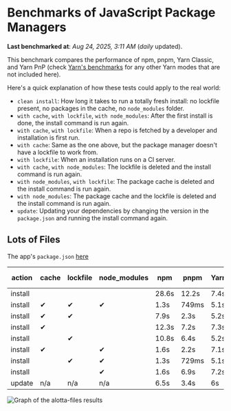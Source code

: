 # Benchmarks of JavaScript Package Managers

**Last benchmarked at**: _Aug 24, 2025, 3:11 AM_ (_daily_ updated).

This benchmark compares the performance of npm, pnpm, Yarn Classic, and Yarn PnP (check [Yarn's benchmarks](https://yarnpkg.com/benchmarks) for any other Yarn modes that are not included here).

Here's a quick explanation of how these tests could apply to the real world:

- `clean install`: How long it takes to run a totally fresh install: no lockfile present, no packages in the cache, no `node_modules` folder.
- `with cache`, `with lockfile`, `with node_modules`: After the first install is done, the install command is run again.
- `with cache`, `with lockfile`: When a repo is fetched by a developer and installation is first run.
- `with cache`: Same as the one above, but the package manager doesn't have a lockfile to work from.
- `with lockfile`: When an installation runs on a CI server.
- `with cache`, `with node_modules`: The lockfile is deleted and the install command is run again.
- `with node_modules`, `with lockfile`: The package cache is deleted and the install command is run again.
- `with node_modules`: The package cache and the lockfile is deleted and the install command is run again.
- `update`: Updating your dependencies by changing the version in the `package.json` and running the install command again.

## Lots of Files

The app's `package.json` [here](https://github.com/pnpm/pnpm.io/blob/main/benchmarks/fixtures/alotta-files/package.json)

| action  | cache | lockfile | node_modules| npm | pnpm | Yarn | Yarn PnP |
| ---     | ---   | ---      | ---         | --- | ---  | ---  | ---      |
| install |       |          |             | 28.6s | 12.2s | 7.4s | 3.8s |
| install | ✔     | ✔        | ✔           | 1.3s | 749ms | 5.1s | n/a |
| install | ✔     | ✔        |             | 7.9s | 2.3s | 5.2s | 1.3s |
| install | ✔     |          |             | 12.3s | 7.2s | 7.3s | 3.2s |
| install |       | ✔        |             | 10.8s | 6.4s | 5.2s | 1.3s |
| install | ✔     |          | ✔           | 1.6s | 2.2s | 7.1s | n/a |
| install |       | ✔        | ✔           | 1.3s | 729ms | 5.1s | n/a |
| install |       |          | ✔           | 1.6s | 6.9s | 7.2s | n/a |
| update  | n/a | n/a | n/a | 6.5s | 3.4s | 6s | 3.3s |

<img alt="Graph of the alotta-files results" src="/img/benchmarks/alotta-files.svg" />